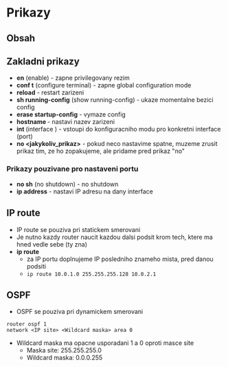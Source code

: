 # Prikazy
## Obsah



## Zakladni prikazy
- **en** (enable) - zapne privilegovany rezim
- **conf t** (configure terminal) - zapne global configuration mode
- **reload** - restart zarizeni
- **sh running-config** (show running-config) - ukaze momentalne bezici config
- **erase startup-config** - vymaze config
- **hostname <nazev>** - nastavi nazev zarizeni
- **int <port>** (interface <port>) - vstoupi do konfiguracniho modu pro konkretni interface (port)
- **no <jakykoliv_prikaz>** - pokud neco nastavime spatne, muzeme zrusit prikaz tim, ze ho zopakujeme, ale pridame pred prikaz "no"
### Prikazy pouzivane pro nastaveni portu
- **no sh** (no shutdown) - no shutdown
- **ip address** - nastavi IP adresu na dany interface

## IP route
- IP route se pouziva pri statickem smerovani
- Je nutno kazdy router naucit kazdou dalsi podsit krom tech, ktere ma hned vedle sebe (ty zna)
- **ip route <IP site> <maska site> <IP portu>**
	- za IP portu doplnujeme IP posledniho znameho mista, pred danou podsiti
	- ```ip route 10.0.1.0 255.255.255.128 10.0.2.1```

## OSPF
- OSPF se pouziva pri dynamickem smerovani
```
router ospf 1
network <IP site> <Wildcard maska> area 0
```
- Wildcard maska ma opacne usporadani 1 a 0 oproti masce site
	- Maska site: 255.255.255.0
	- Wildcard maska: 0.0.0.255
